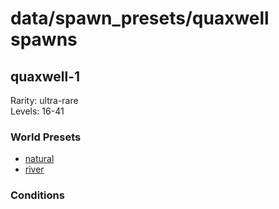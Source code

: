 # data/spawn_presets/quaxwell spawns  
  
## quaxwell-1  
Rarity: ultra-rare  
Levels: 16-41  
  
### World Presets  
* [natural](/data/world_presets/natural.md)  
* [river](/data/world_presets/river.md)  
  
### Conditions  
